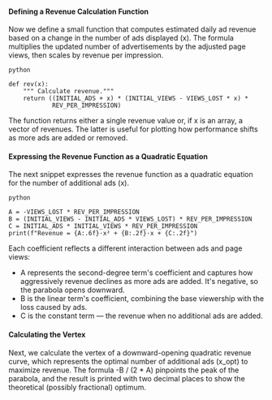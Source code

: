 #### Defining a Revenue Calculation Function
Now we define a small function that computes estimated daily ad revenue based on a change in the number of ads displayed (x). The formula multiplies the updated number of advertisements by the adjusted page views, then scales by revenue per impression.

```
python

def rev(x):
    """ Calculate revenue."""
    return ((INITIAL_ADS + x) * (INITIAL_VIEWS - VIEWS_LOST * x) * 
            REV_PER_IMPRESSION)
```

The function returns either a single revenue value or, if x is an array, a vector of revenues. The latter is useful for plotting how performance shifts as more ads are added or removed.

#### Expressing the Revenue Function as a Quadratic Equation
The next snippet expresses the revenue function as a quadratic equation for the number of additional ads (x).

```
python

A = -VIEWS_LOST * REV_PER_IMPRESSION
B = (INITIAL_VIEWS - INITIAL_ADS * VIEWS_LOST) * REV_PER_IMPRESSION
C = INITIAL_ADS * INITIAL_VIEWS * REV_PER_IMPRESSION
print(f"Revenue = {A:.6f}·x² + {B:.2f}·x + {C:.2f}")

```
Each coefficient reflects a different interaction between ads and page views:

- A represents the second-degree term's coefficient and captures how aggressively revenue declines as more ads are added. It's negative, so the parabola opens downward.
- B is the linear term's coefficient, combining the base viewership with the loss caused by ads.
- C is the constant term — the revenue when no additional ads are added. 

#### Calculating the Vertex
Next, we calculate the vertex of a downward-opening quadratic revenue curve, which represents the optimal number of additional ads (x_opt) to maximize revenue. The formula -B / (2 * A) pinpoints the peak of the parabola, and the result is printed with two decimal places to show the theoretical (possibly fractional) optimum.



